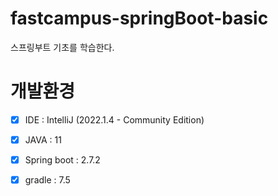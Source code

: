 # fastcampus-springBoot-basic
스프링부트 기초를 학습한다.



# 개발환경
* [X] IDE : IntelliJ (2022.1.4 - Community Edition) 
* [X] JAVA : 11 
* [X] Spring boot : 2.7.2 
* [X] gradle : 7.5 

